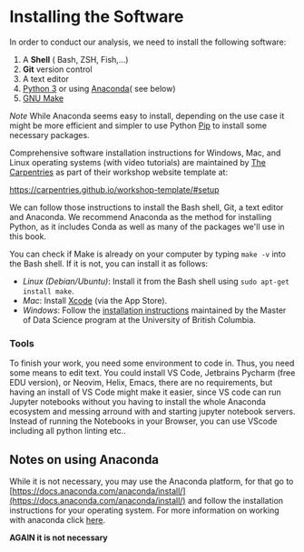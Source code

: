 
# Installing the Software

In order to conduct our analysis, we need to install the following software:

1. A **Shell** ( Bash, ZSH, Fish,...)
2. **Git** version control
3. A text editor
4. [Python 3](https://www.python.org) or using [Anaconda](https://www.anaconda.com)( see below)
5. [GNU Make](https://www.gnu.org/software/make/)

*Note* While Anaconda seems easy to install, depending on the use case it might be more efficient and simpler to use Python [Pip](https://pypi.org/project/pip) to install some necessary packages. 

Comprehensive software installation instructions for Windows, Mac, and Linux operating systems
(with video tutorials) are maintained by [The Carpentries](https://carpentries.org/)
as part of their workshop website template at:

<https://carpentries.github.io/workshop-template/#setup>

We can follow those instructions to install the Bash shell, Git, a text editor and Anaconda.
We recommend Anaconda as the method for installing Python,
as it includes Conda as well as many of the packages we'll use in this book.

You can check if Make is already on your computer by typing `make -v` into the Bash shell.
If it is not, you can install it as follows:

- *Linux (Debian/Ubuntu)*: Install it from the Bash shell using `sudo apt-get install make`.
- *Mac*: Install [Xcode](https://developer.apple.com/xcode/) (via the App Store).
- *Windows*: Follow the [installation instructions]( https://ubc-mds.github.io/resources_pages/install_ds_stack_windows/#make) maintained by the
  Master of Data Science program at the University of British Columbia.

### Tools 

To finish your work, you need some environment to code in. Thus, you need some means to edit text. 
You could install VS Code, Jetbrains Pycharm (free EDU version), or Neovim, Helix, Emacs, there are no requirements, but having an install of VS Code might make it easier, since VS code can run Jupyter notebooks without you having to install the whole Anaconda ecosystem and messing arround with and starting jupyter notebook servers. Instead of running the Notebooks in your Browser, you can use VScode including all python linting etc..


## Notes on using Anaconda
While it is not necessary,  you may use the Anaconda platform, for that go to [https://docs.anaconda.com/anaconda/install/](https://docs.anaconda.com/anaconda/install/) and follow the installation instructions for your operating system. For more information on working with anaconda click [here](https://se-up.github.io/RSE-UP/chapters/anaconda.html). 

**AGAIN it is not necessary** 

